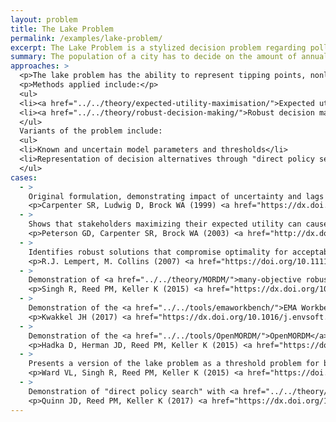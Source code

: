 ```yaml
---
layout: problem
title: The Lake Problem
permalink: /examples/lake-problem/
excerpt: The Lake Problem is a stylized decision problem regarding pollution control often used to demonstrate approaches for supporting decision making under uncertainty.
summary: The population of a city has to decide on the amount of annual pollution it will put into a lake. If the pollution in the lake passes a threshold, it will suffer irreversible eutrophication. Allowing increased pollution reduces costs. Making large changes to allowed pollution between years is also difficult.
approaches: >
  <p>The lake problem has the ability to represent tipping points, nonlinearity, and deep uncertainties. It has been used to demonstrate new methods and software, including the <a href="../../tools/emaworkbench/">EMA Workbench</a> and <a href="../../tools/OpenMORDM/">OpenMORDM</a>.</p>
  <p>Methods applied include:</p>
  <ul>
  <li><a href="../../theory/expected-utility-maximisation/">Expected utility maximisation</a></li>
  <li><a href="../../theory/robust-decision-making/">Robust decision making</a> and <a href="../../theory/MORDM/">many-objective robust decision making</a>, optimising robustness with <a href="../../theory/robustness-metrics/">robustness metrics</a></li>
  </ul>
  Variants of the problem include:
  <ul>
  <li>Known and uncertain model parameters and thresholds</li>
  <li>Representation of decision alternatives through "direct policy search", which optimises a state-aware control rule rather than the pollution releases themselves</li>
  </ul>
cases:
  - >
    Original formulation, demonstrating impact of uncertainty and lags
    <p>Carpenter SR, Ludwig D, Brock WA (1999) <a href="https://dx.doi.org/1890%2F1051-0761%281999%29009%5B0751%3AMOEFLS%5D2.0.CO%3B2">Management of eutrophication of lakes subject to potentially irreversible change</a>. Ecological Applications, 9 (751), p. 771. doi: 10.1890%2F1051-0761%281999%29009%5B0751%3AMOEFLS%5D2.0.CO%3B2</p>
  - >
    Shows that stakeholders maximizing their expected utility can cause periodic collapses of the lake ecosystem if there is uncertainty about the lake’s eutrophication thresholds
    <p>Peterson GD, Carpenter SR, Brock WA (2003) <a href="http://dx.doi.org/10.1890/0012-9658(2003)084[1403:UATMOM]2.0.CO;2">Uncertainty and the management of multistate ecosystems: an apparently rational route to collapse</a>. Ecology 84:1403-1411. doi:10.1890/0012-9658(2003)084[1403:UATMOM]2.0.CO;2</p>
  - >
    Identifies robust solutions that compromise optimality for acceptable performance under a broader envelope of uncertainty assumptions (<a href="../../theory/efficiency-robustness-tradeoffs/">Efficiency-Robustness trade-offs</a>)
    <p>R.J. Lempert, M. Collins (2007) <a href="https://doi.org/10.1111/j.1539-6924.2007.00940.x">Managing the risk of uncertain threshold response: comparison of robust, optimum, and precautionary approaches</a>. Risk Anal., 24 (4) (2007), pp. 1009-1026. doi:10.1111/j.1539-6924.2007.00940.x</p>
  - >
    Demonstration of <a href="../../theory/MORDM/">many-objective robust decision making</a>
    <p>Singh R, Reed PM, Keller K (2015) <a href="https://dx.doi.org/10.5751/ES-07687-200312">Many-objective robust decision making for managing an ecosystem with a deeply uncertain threshold response</a>. Ecology and Society 20(3): 12. doi:10.5751/ES-07687-200312<p>
  - >
    Demonstration of the <a href="../../tools/emaworkbench/">EMA Workbench</a>
    <p>Kwakkel JH (2017) <a href="https://dx.doi.org/10.1016/j.envsoft.2017.06.054">The Exploratory Modeling Workbench: An open source toolkit for exploratory modeling, scenario discovery, and (multi-objective) robust decision making</a>. Environmental Modelling & Software 96, 239–250. doi:10.1016/j.envsoft.2017.06.054</p>
  - >
    Demonstration of the <a href="../../tools/OpenMORDM/">OpenMORDM</a> R package
    <p>Hadka D, Herman JD, Reed PM, Keller K (2015) <a href="https://doi.org/10.1016/j.envsoft.2015.07.014">OpenMORDM: an open source framework for many objective robust decision making</a>. Environ. Model. Softw., 74, pp. 114-129. doi:10.1016/j.envsoft.2015.07.014</p>
  - >
    Presents a version of the lake problem as a threshold problem for benchmarking of optimisation algorithms
    <p>Ward VL, Singh R, Reed PM, Keller K (2015) <a href="https://doi.org/10.1016/j.envsoft.2015.07.020">Confronting tipping points: can multi-objective evolutionary algorithms discover pollution control tradeoffs given environmental thresholds?</a> Environ. Model. Softw., 73 (1) (2015), pp. 27-43. doi:10.1016/j.envsoft.2015.07.020</p>
  - >
    Demonstration of "direct policy search" with <a href="../../theory/MORDM/">many-objective robust decision making</a>
    <p>Quinn JD, Reed PM, Keller K (2017) <a href="https://dx.doi.org/10.1016/j.envsoft.2017.02.017">Direct policy search for robust multi-objective management of deeply uncertain socio-ecological tipping points</a>. Environmental Modelling & Software. 92: 125–141. doi:10.1016/j.envsoft.2017.02.017</p>
---
```


